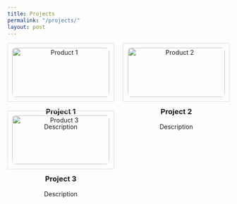 ```yaml
---
title: Projects
permalink: "/projects/"
layout: post
---
```



<div style="display: grid; grid-template-columns: repeat(auto-fit, minmax(200px, 1fr)); gap: 20px;">

<div style="text-align: center; border: 1px solid #ddd; padding: 10px;">
    <img src="/images/2024-02_Europe/240215_Incheon/IMG_6299.jpeg" alt="Product 1" style="width: 100%; border-radius: 8px;">
    <h3>Project 1</h3>
    <p>Description</p>
</div>

<div style="text-align: center; border: 1px solid #ddd; padding: 10px;">
    <img src="/images/2024-02_Europe/240215_Incheon/IMG_6371.jpeg" alt="Product 2" style="width: 100%; border-radius: 8px;">
    <h3>Project 2</h3>
    <p>Description</p>
</div>

<div style="text-align: center; border: 1px solid #ddd; padding: 10px;">
    <img src="/images/2024-02_Europe/240215_Incheon/IMG_6709.jpeg" alt="Product 3" style="width: 100%; border-radius: 8px;">
    <h3>Project 3</h3>
    <p>Description</p>
</div>

</div>